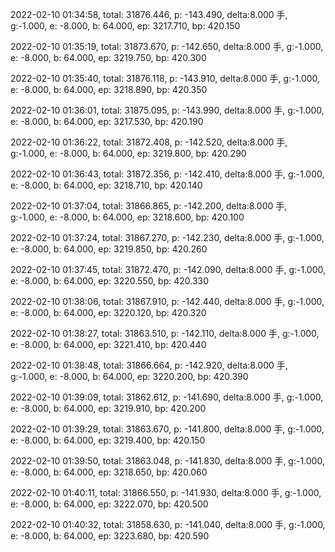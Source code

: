 2022-02-10 01:34:58, total: 31876.446, p: -143.490, delta:8.000 手, g:-1.000, e: -8.000, b: 64.000, ep: 3217.710, bp: 420.150

2022-02-10 01:35:19, total: 31873.670, p: -142.650, delta:8.000 手, g:-1.000, e: -8.000, b: 64.000, ep: 3219.750, bp: 420.300

2022-02-10 01:35:40, total: 31876.118, p: -143.910, delta:8.000 手, g:-1.000, e: -8.000, b: 64.000, ep: 3218.890, bp: 420.350

2022-02-10 01:36:01, total: 31875.095, p: -143.990, delta:8.000 手, g:-1.000, e: -8.000, b: 64.000, ep: 3217.530, bp: 420.190

2022-02-10 01:36:22, total: 31872.408, p: -142.520, delta:8.000 手, g:-1.000, e: -8.000, b: 64.000, ep: 3219.800, bp: 420.290

2022-02-10 01:36:43, total: 31872.356, p: -142.410, delta:8.000 手, g:-1.000, e: -8.000, b: 64.000, ep: 3218.710, bp: 420.140

2022-02-10 01:37:04, total: 31866.865, p: -142.200, delta:8.000 手, g:-1.000, e: -8.000, b: 64.000, ep: 3218.600, bp: 420.100

2022-02-10 01:37:24, total: 31867.270, p: -142.230, delta:8.000 手, g:-1.000, e: -8.000, b: 64.000, ep: 3219.850, bp: 420.260

2022-02-10 01:37:45, total: 31872.470, p: -142.090, delta:8.000 手, g:-1.000, e: -8.000, b: 64.000, ep: 3220.550, bp: 420.330

2022-02-10 01:38:06, total: 31867.910, p: -142.440, delta:8.000 手, g:-1.000, e: -8.000, b: 64.000, ep: 3220.120, bp: 420.320

2022-02-10 01:38:27, total: 31863.510, p: -142.110, delta:8.000 手, g:-1.000, e: -8.000, b: 64.000, ep: 3221.410, bp: 420.440

2022-02-10 01:38:48, total: 31866.664, p: -142.920, delta:8.000 手, g:-1.000, e: -8.000, b: 64.000, ep: 3220.200, bp: 420.390

2022-02-10 01:39:09, total: 31862.612, p: -141.690, delta:8.000 手, g:-1.000, e: -8.000, b: 64.000, ep: 3219.910, bp: 420.200

2022-02-10 01:39:29, total: 31863.670, p: -141.800, delta:8.000 手, g:-1.000, e: -8.000, b: 64.000, ep: 3219.400, bp: 420.150

2022-02-10 01:39:50, total: 31863.048, p: -141.830, delta:8.000 手, g:-1.000, e: -8.000, b: 64.000, ep: 3218.650, bp: 420.060

2022-02-10 01:40:11, total: 31866.550, p: -141.930, delta:8.000 手, g:-1.000, e: -8.000, b: 64.000, ep: 3222.070, bp: 420.500

2022-02-10 01:40:32, total: 31858.630, p: -141.040, delta:8.000 手, g:-1.000, e: -8.000, b: 64.000, ep: 3223.680, bp: 420.590